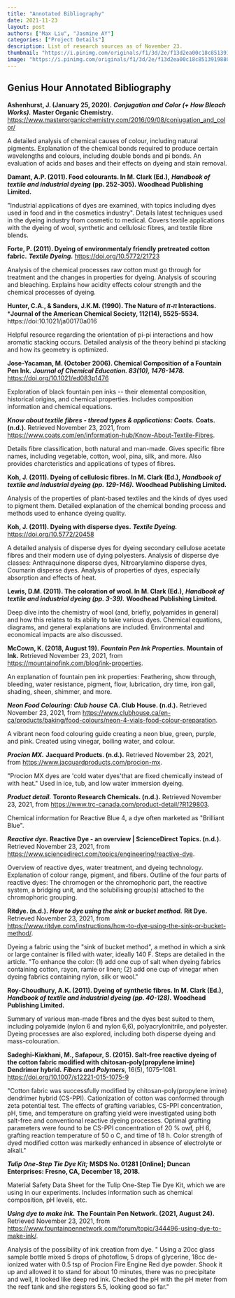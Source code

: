 ```yaml
---
title: "Annotated Bibliography"
date: 2021-11-23
layout: post
authors: ["Max Liu", "Jasmine AY"]
categories: ["Project Details"]
description: List of research sources as of November 23.
thumbnail: "https://i.pinimg.com/originals/f1/3d/2e/f13d2ea00c18c85139198806366889e0.jpg"
image: "https://i.pinimg.com/originals/f1/3d/2e/f13d2ea00c18c85139198806366889e0.jpg"
---
```


## Genius Hour Annotated Bibliography

**Ashenhurst, J. (January 25, 2020).** ***Conjugation and Color (+ How Bleach Works).*** **Master Organic Chemistry.** https://www.masterorganicchemistry.com/2016/09/08/conjugation_and_color/

A detailed analysis of chemical causes of colour, including natural pigments. Explanation of the chemical bonds required to produce certain wavelengths and colours, including double bonds and pi bonds. An evaluation of acids and bases and their effects on dyeing and stain removal.

**Damant, A.P. (2011). Food colourants. In M. Clark (Ed.),** ***Handbook of textile and industrial dyeing*** **(pp. 252-305). Woodhead Publishing Limited.**

"Industrial applications of dyes are examined, with topics including dyes used in food and in the cosmetics industry". Details latest techniques used in the dyeing industry from cosmetic to medical. Covers textile applications with the dyeing of wool, synthetic and cellulosic fibres, and textile fibre blends.

**Forte, P. (2011). Dyeing of environmentaly friendly pretreated cotton fabric.** ***Textile Dyeing.*** https://doi.org/10.5772/21723

Analysis of the chemical processes raw cotton must go through for treatment and the changes in properties for dyeing. Analysis of scouring and bleaching. Explains how acidity effects colour strength and the chemical processes of dyeing.

**Hunter, C.A., & Sanders, J.K.M. (1990). The Nature of 𝜋-𝜋 Interactions.** ***Journal of the American Chemical Society, 112(14), 5525-5534.** https://doi:10.1021/ja00170a016

Helpful resource regarding the orientation of pi-pi interactions and how aromatic stacking occurs. Detailed analysis of the theory behind pi stacking and how its geometry is optimized.

**Jose-Yacaman, M. (October 2006). Chemical Composition of a Fountain Pen Ink.** ***Journal of Chemical Education. 83(10), 1476-1478.*** https://doi.org/10.1021/ed083p1476

Exploration of black fountain pen inks -- their elemental composition, historical origins, and chemical properties. Includes composition information and chemical equations.

***Know about textile fibres - thread types &amp; applications: Coats.*** **Coats. (n.d.).** Retrieved November 23, 2021, from https://www.coats.com/en/information-hub/Know-About-Textile-Fibres.

Details fibre classification, both natural and man-made. Gives specific fibre names, including vegetable, cotton, wool, pina, silk, and more. Also provides charcteristics and applications of types of fibres.

**Koh, J. (2011). Dyeing of cellulosic fibres. In M. Clark (Ed.),** ***Handbook of textile and industrial dyeing (pp. 129-146).*** **Woodhead Publishing Limited.**

Analysis of the properties of plant-based textiles and the kinds of dyes used to pigment them. Detailed explanation of the chemical bonding process and methods used to enhance dyeing quality.

**Koh, J. (2011). Dyeing with disperse dyes.** ***Textile Dyeing.*** https://doi.org/10.5772/20458

A detailed analysis of disperse dyes for dyeing secondary cellulose acetate fibres and their modern use of dying polyesters. Analysis of disperse dye classes: Anthraquinone disperse dyes, Nitroarylamino disperse dyes, Coumarin disperse dyes. Analysis of properties of dyes, especially absorption and effects of heat.

**Lewis, D.M. (2011). The coloration of wool. In M. Clark (Ed.),** ***Handbook of textile and industrial dyeing (pp. 3-39).*** **Woodhead Publishing Limited.**

Deep dive into the chemistry of wool (and, briefly, polyamides in general) and how this relates to its ability to take various dyes. Chemical equations, diagrams, and general explanations are included. Environmental and economical impacts are also discussed.

**McCown, K. (2018, August 19).** ***Fountain Pen Ink Properties.*** **Mountain of Ink.** Retrieved November 23, 2021, from https://mountainofink.com/blog/ink-properties.

An explanation of fountain pen ink properties: Feathering, show through, bleeding, water resistance, pigment, flow, lubrication, dry time, iron gall, shading, sheen, shimmer, and more.

***Neon Food Colouring: Club house*** **CA. Club House. (n.d.).** Retrieved November 23, 2021, from https://www.clubhouse.ca/en-ca/products/baking/food-colours/neon-4-vials-food-colour-preparation.

A vibrant neon food colouring guide creating a neon blue, green, purple, and pink. Created using vinegar, boiling water, and colour.

***Procion MX.*** **Jacquard Products. (n.d.).** Retrieved November 23, 2021, from https://www.jacquardproducts.com/procion-mx.

"Procion MX dyes are 'cold water dyes'that are fixed chemically instead of with heat." Used in ice, tub, and low water immersion dyeing.

***Product detail.*** **Toronto Research Chemicals. (n.d.).** Retrieved November 23, 2021, from https://www.trc-canada.com/product-detail/?R129803.

Chemical information for Reactive Blue 4, a dye often marketed as "Brilliant Blue".

***Reactive dye.*** **Reactive Dye - an overview | ScienceDirect Topics. (n.d.).** Retrieved November 23, 2021, from https://www.sciencedirect.com/topics/engineering/reactive-dye.

Overview of reactive dyes, water treatment, and dyeing technology. Explanation of colour range, pigment, and fibers. Outline of the four parts of reactive dyes: The chromogen or the chromophoric part, the reactive system, a bridging unit, and the solubilising group(s) attached to the chromophoric grouping.

**Ritdye. (n.d.).** ***How to dye using the sink or bucket method.*** **Rit Dye.** Retrieved November 23, 2021, from https://www.ritdye.com/instructions/how-to-dye-using-the-sink-or-bucket-method/.

Dyeing a fabric using the "sink of bucket method", a method in which a sink or large container is filled with water, ideally 140 F. Steps are detailed in the article. "To enhance the color: (1) add one cup of salt when dyeing fabrics containing cotton, rayon, ramie or linen; (2) add one cup of vinegar when dyeing fabrics containing nylon, silk or wool."

**Roy-Choudhury, A.K. (2011). Dyeing of synthetic fibres. In M. Clark (Ed.),** ***Handbook of textile and industrial dyeing (pp. 40-128).*** **Woodhead Publishing Limited.**

Summary of various man-made fibres and the dyes best suited to them, including polyamide (nylon 6 and nylon 6,6), polyacrylonitrile, and polyester. Dyeing processes are also explored, including both disperse dyeing and mass-colouration.

**Sadeghi-Kiakhani, M., Safapour, S. (2015). Salt-free reactive dyeing of the cotton fabric modified with chitosan-poly(propylene imine) Dendrimer hybrid.** ***Fibers and Polymers***, 16(5), 1075–1081. https://doi.org/10.1007/s12221-015-1075-9

"Cotton fabric was successfully modified by chitosan-poly(propylene imine) dendrimer hybrid (CS-PPI). Cationization of cotton was conformed through zeta potential test. The effects of grafting variables, CS-PPI concentration, pH, time, and temperature on grafting yield were investigated using both salt-free and conventional reactive dyeing processes. Optimal grafting parameters were found to be CS-PPI concentration of 20 % owf, pH 6, grafting reaction temperature of 50 o C, and time of 18 h. Color strength of dyed modified cotton was markedly enhanced in absence of electrolyte or alkali."

***Tulip One-Step Tie Dye Kit;*** **MSDS No. 01281 [Online]; Duncan Enterprises: Fresno, CA, December 18, 2018.**

Material Safety Data Sheet for the Tulip One-Step Tie Dye Kit, which we are using in our experiments. Includes information such as chemical composition, pH levels, etc.

***Using dye to make ink.*** **The Fountain Pen Network. (2021, August 24).** Retrieved November 23, 2021, from https://www.fountainpennetwork.com/forum/topic/344496-using-dye-to-make-ink/.

Analysis of the possibility of ink creation from dye. " Using a 20cc glass sample bottle mixed 5 drops of photoflow, 5 drops of glycerine, 18cc de-ionized water with 0.5 tsp of Procion Fire Engine Red dye powder. Shook it up and allowed it to stand for about 10 minutes, there was no precipitate and well, it looked like deep red ink. Checked the pH with the pH meter from the reef tank and she registers 5.5, looking good so far."

